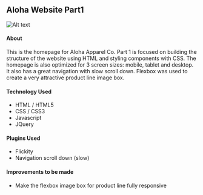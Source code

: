 
## Aloha Website Part1
![Alt text](https://github.com/annakviese/project-01a/blob/master/documentation/images/aloha-homepage.png?raw=true)

#### About
This is the homepage for Aloha Apparel Co.
Part 1 is focused on building the structure of the website using HTML and styling components with CSS.
The homepage is also optimized for 3 screen sizes: mobile, tablet and desktop.
It also has a great navigation with slow scroll down. 
Flexbox was used to create a very attractive product line image box.

#### Technology Used

* HTML / HTML5
* CSS / CSS3
* Javascript
* JQuery 

#### Plugins Used 

* Flickity 
* Navigation scroll down (slow) 

#### Improvements to be made

* Make the flexbox image box for product line fully responsive


